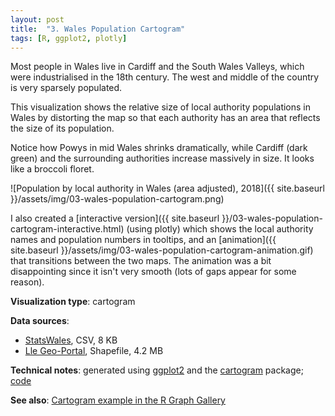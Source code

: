 ```yaml
---
layout: post
title:  "3. Wales Population Cartogram"
tags: [R, ggplot2, plotly]
---
```


Most people in Wales live in Cardiff and the South Wales Valleys, which were industrialised in the
18th century. The west and middle of the country is very sparsely populated.

This visualization shows the relative size of local authority populations in Wales by distorting
the map so that each authority has an area that reflects the size of its population.

Notice how Powys in mid Wales shrinks dramatically, while Cardiff (dark green) and the surrounding
authorities increase massively in size. It looks like a broccoli floret.

![Population by local authority in Wales (area adjusted), 2018]({{ site.baseurl }}/assets/img/03-wales-population-cartogram.png)

I also created a [interactive version]({{ site.baseurl }}/03-wales-population-cartogram-interactive.html) (using plotly) which shows the local authority names and population numbers in tooltips,
and an [animation]({{ site.baseurl }}/assets/img/03-wales-population-cartogram-animation.gif) that transitions between the two maps. The animation was a bit disappointing since it
isn't very smooth (lots of gaps appear for some reason).

**Visualization type**: cartogram

**Data sources**:
* [StatsWales](https://statswales.gov.wales/Catalogue/Population-and-Migration/Population/Estimates/Local-Authority/populationestimates-by-localauthority-year), CSV, 8 KB
* [Lle Geo-Portal](http://lle.gov.wales/catalogue/item/LocalAuthorities), Shapefile, 4.2 MB

**Technical notes**: generated using [ggplot2](https://ggplot2.tidyverse.org/index.html) and the [cartogram](https://cran.r-project.org/web/packages/cartogram/index.html) package; [code](https://github.com/tomwhite/datavision-code/tree/master/03-wales-population-cartogram)

**See also**: [Cartogram example in the R Graph Gallery](https://www.r-graph-gallery.com/cartogram.html)
